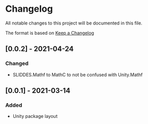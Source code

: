 # Changelog
All notable changes to this project will be documented in this file.

The format is based on [Keep a Changelog](https://keepachangelog.com/en/1.0.0/)

## [0.0.2] - 2021-04-24
### Changed
- SLIDDES.Mathf to MathC to not be confused with Unity.Mathf

## [0.0.1] - 2021-03-14
### Added
- Unity package layout
